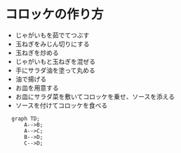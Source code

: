 # コロッケの作り方

 * じゃがいもを茹でてつぶす
 * 玉ねぎをみじん切りにする
 * 玉ねぎを炒める
 * じゃがいもと玉ねぎを混ぜる
 * 手にサラダ油を塗って丸める
 * 油で揚げる
 * お皿を用意する
 * お皿にサラダ菜を敷いてコロッケを乗せ、ソースを添える
 * ソースを付けてコロッケを食べる

```mermaid
  graph TD;
      A-->B;
      A-->C;
      B-->D;
      C-->D;
```
